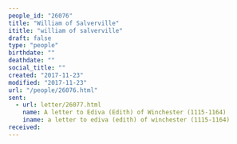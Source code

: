 ```yaml
---
people_id: "26076"
title: "William of Salverville"
ititle: "william of salverville"
draft: false
type: "people"
birthdate: ""
deathdate: ""
social_title: ""
created: "2017-11-23"
modified: "2017-11-23"
url: "/people/26076.html"
sent:
  - url: letter/26077.html
    name: A letter to Ediva (Edith) of Winchester (1115-1164)
    iname: a letter to ediva (edith) of winchester (1115-1164)
received:
---
```

